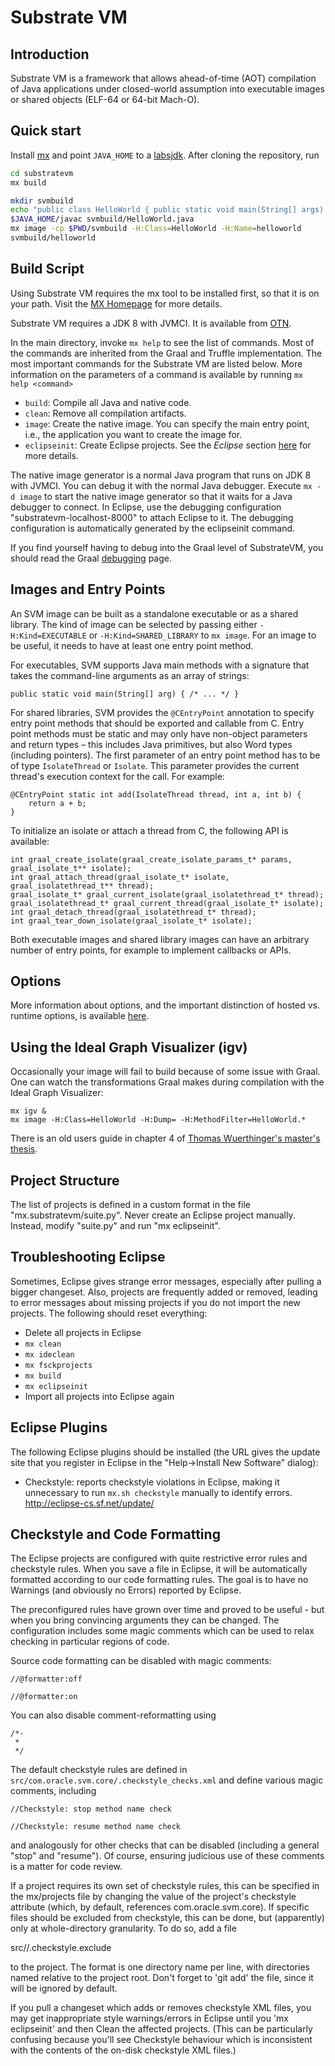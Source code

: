 # Substrate VM

## Introduction

Substrate VM is a framework that allows ahead-of-time (AOT) compilation of Java applications under closed-world assumption into executable images or shared objects (ELF-64 or 64-bit Mach-O).


## Quick start

Install [mx](https://github.com/graalvm/mx) and point `JAVA_HOME` to a [labsjdk](http://www.oracle.com/technetwork/oracle-labs/program-languages/downloads/index.html). After cloning the repository, run

```bash
cd substratevm
mx build

mkdir svmbuild
echo "public class HelloWorld { public static void main(String[] args) { System.out.println(\"Hello World\"); } }" > svmbuild/HelloWorld.java
$JAVA_HOME/javac svmbuild/HelloWorld.java
mx image -cp $PWD/svmbuild -H:Class=HelloWorld -H:Name=helloworld
svmbuild/helloworld
```

## Build Script

Using Substrate VM requires the mx tool to be installed first, so that it is on your path.
Visit the [MX Homepage](https://github.com/graalvm/mx) for more details.

Substrate VM requires a JDK 8 with JVMCI. It is available from [OTN](http://www.oracle.com/technetwork/oracle-labs/program-languages/downloads/index.html).

In the main directory, invoke `mx help` to see the list of commands. Most of the commands are inherited from the Graal and Truffle implementation. The most important commands for the Substrate VM are listed below. More information on the parameters of a command is available by running `mx help <command>`

* `build`: Compile all Java and native code.
* `clean`: Remove all compilation artifacts.
* `image`: Create the native image. You can specify the main entry point, i.e., the application you want to create the image for.
* `eclipseinit`: Create Eclipse projects. See the *Eclipse* section [here](../compiler/docs/IDEs.md) for more details.

The native image generator is a normal Java program that runs on JDK 8 with JVMCI. You can debug it with the normal Java debugger. Execute `mx -d image` to start the native image generator so that it waits for a Java debugger to connect. In Eclipse, use the debugging configuration "substratevm-localhost-8000" to attach Eclipse to it. The debugging configuration is automatically generated by the eclipseinit command.

If you find yourself having to debug into the Graal level of SubstrateVM, you should read the Graal [debugging](../compiler/docs/Debugging.md) page.


## Images and Entry Points

An SVM image can be built as a standalone executable or as a shared library. The kind of image can be selected by passing either `-H:Kind=EXECUTABLE` or `-H:Kind=SHARED_LIBRARY` to `mx image`. For an image to be useful, it needs to have at least one entry point method.

For executables, SVM supports Java main methods with a signature that takes the command-line arguments as an array of strings:

    public static void main(String[] arg) { /* ... */ }

For shared libraries, SVM provides the `@CEntryPoint` annotation to specify entry point methods that should be exported and callable from C. Entry point methods must be static and may only have non-object parameters and return types – this includes Java primitives, but also Word types (including pointers). The first parameter of an entry point method has to be of type `IsolateThread` or `Isolate`. This parameter provides the current thread's execution context for the call. For example:

    @CEntryPoint static int add(IsolateThread thread, int a, int b) {
        return a + b;
    }

To initialize an isolate or attach a thread from C, the following API is available:

    int graal_create_isolate(graal_create_isolate_params_t* params, graal_isolate_t** isolate);
    int graal_attach_thread(graal_isolate_t* isolate, graal_isolatethread_t** thread);
    graal_isolate_t* graal_current_isolate(graal_isolatethread_t* thread);
    graal_isolatethread_t* graal_current_thread(graal_isolate_t* isolate);
    int graal_detach_thread(graal_isolatethread_t* thread);
    int graal_tear_down_isolate(graal_isolate_t* isolate);

Both executable images and shared library images can have an arbitrary number of entry points, for example to implement callbacks or APIs.

## Options

More information about options, and the important distinction of hosted vs. runtime options, is available [here](OPTIONS.md).


## Using the Ideal Graph Visualizer (igv)

Occasionally your image will fail to build because of some issue with Graal.  One can watch the transformations Graal makes during compilation with the Ideal Graph Visualizer:
```
mx igv &
mx image -H:Class=HelloWorld -H:Dump= -H:MethodFilter=HelloWorld.*
```

There is an old users guide in chapter 4 of [Thomas Wuerthinger's master's thesis](http://ssw.jku.at/Research/Papers/Wuerthinger07Master/).


## Project Structure

The list of projects is defined in a custom format in the file "mx.substratevm/suite.py". Never create an Eclipse project manually. Instead, modify "suite.py" and run "mx eclipseinit".


## Troubleshooting Eclipse

Sometimes, Eclipse gives strange error messages, especially after pulling a bigger changeset. Also, projects are frequently added or removed, leading to error messages about missing projects if you do not import the new projects. The following should reset everything:

* Delete all projects in Eclipse
* `mx clean`
* `mx ideclean`
* `mx fsckprojects`
* `mx build`
* `mx eclipseinit`
* Import all projects into Eclipse again


## Eclipse Plugins

The following Eclipse plugins should be installed (the URL gives the update site that you register in Eclipse in the "Help->Install New Software" dialog):

* Checkstyle: reports checkstyle violations in Eclipse, making it unnecessary to run `mx.sh checkstyle` manually to identify errors.
  http://eclipse-cs.sf.net/update/


## Checkstyle and Code Formatting

The Eclipse projects are configured with quite restrictive error rules and checkstyle rules. When you save a file in Eclipse, it will be automatically formatted according to our code formatting rules. The goal is to have no Warnings (and obviously no Errors) reported by Eclipse.

The preconfigured rules have grown over time and proved to be useful - but when you bring convincing arguments they can be changed.  The configuration includes some magic comments which can be used to relax checking in particular regions of code.

Source code formatting can be disabled with magic comments:
```
//@formatter:off

//@formatter:on
```

You can also disable comment-reformatting using
```
/*-
 *
 */
```

The default checkstyle rules are defined in `src/com.oracle.svm.core/.checkstyle_checks.xml` and define various magic comments, including
```
//Checkstyle: stop method name check

//Checkstyle: resume method name check
```
and analogously for other checks that can be disabled (including a general "stop" and "resume"). Of course, ensuring judicious use of these comments is a matter for code review.

If a project requires its own set of checkstyle rules, this can be specified in the mx/projects file by changing the value of the project's checkstyle attribute (which, by default, references com.oracle.svm.core).
If specific files should be excluded from checkstyle, this can be done, but (apparently) only at whole-directory granularity. To do so, add a file

src/<project name>/.checkstyle.exclude

to the project. The format is one directory name per line, with directories named relative to the project root. Don't forget to 'git add' the file, since it will be ignored by default.

If you pull a changeset which adds or removes checkstyle XML files, you may get inappropriate style warnings/errors in Eclipse until you 'mx eclipseinit' and then Clean the affected projects. (This can be particularly confusing because you'll see Checkstyle behaviour which is inconsistent with the contents of the on-disk checkstyle XML files.)

